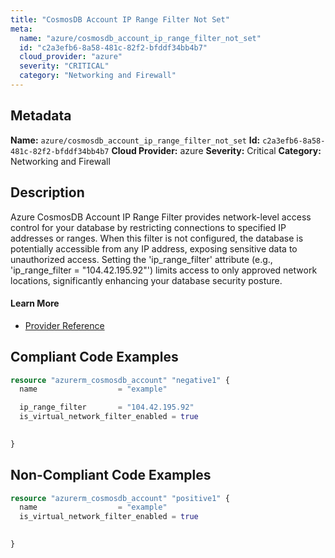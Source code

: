 ```yaml
---
title: "CosmosDB Account IP Range Filter Not Set"
meta:
  name: "azure/cosmosdb_account_ip_range_filter_not_set"
  id: "c2a3efb6-8a58-481c-82f2-bfddf34bb4b7"
  cloud_provider: "azure"
  severity: "CRITICAL"
  category: "Networking and Firewall"
---
```

## Metadata
**Name:** `azure/cosmosdb_account_ip_range_filter_not_set`
**Id:** `c2a3efb6-8a58-481c-82f2-bfddf34bb4b7`
**Cloud Provider:** azure
**Severity:** Critical
**Category:** Networking and Firewall
## Description
Azure CosmosDB Account IP Range Filter provides network-level access control for your database by restricting connections to specified IP addresses or ranges. When this filter is not configured, the database is potentially accessible from any IP address, exposing sensitive data to unauthorized access. Setting the 'ip_range_filter' attribute (e.g., 'ip_range_filter = "104.42.195.92"') limits access to only approved network locations, significantly enhancing your database security posture.

#### Learn More

 - [Provider Reference](https://registry.terraform.io/providers/hashicorp/azurerm/latest/docs/resources/cosmosdb_account#ip_range_filter)


## Compliant Code Examples
```terraform
resource "azurerm_cosmosdb_account" "negative1" {
  name                  = "example" 

  ip_range_filter       = "104.42.195.92"
  is_virtual_network_filter_enabled = true
 

}
```
## Non-Compliant Code Examples
```terraform
resource "azurerm_cosmosdb_account" "positive1" {
  name                  = "example" 
  is_virtual_network_filter_enabled = true
 

}
```